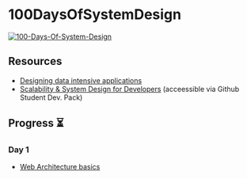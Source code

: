 # 100DaysOfSystemDesign
<a href="https://ibb.co/8d72ZJN"><img src="https://ibb.co/8d72ZJN/100-Days-of-System-Design" alt="100-Days-Of-System-Design" ></a>

## Resources
- [ Designing data intensive applications](https://learning.oreilly.com/library/view/designing-data-intensive-applications/9781491903063/)
- [Scalability & System Design for Developers](https://www.educative.io/path/scalability-system-design) (acceessible via Github Student Dev. Pack)

##  Progress ⏳

### Day 1
- [Web Architecture basics](https://www.youtube.com/watch?v=AYHE2m651dY) 
